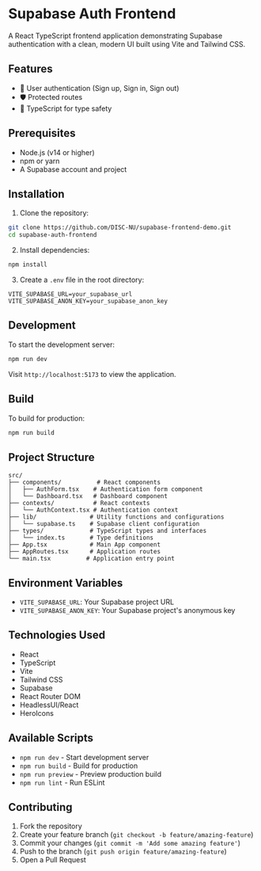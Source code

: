 # Supabase Auth Frontend

A React TypeScript frontend application demonstrating Supabase authentication with a clean, modern UI built using Vite and Tailwind CSS.

## Features

- 🔐 User authentication (Sign up, Sign in, Sign out)
- 🛡️ Protected routes
- 💪 TypeScript for type safety

## Prerequisites

- Node.js (v14 or higher)
- npm or yarn
- A Supabase account and project

## Installation

1. Clone the repository:

```bash
git clone https://github.com/DISC-NU/supabase-frontend-demo.git
cd supabase-auth-frontend
```

2. Install dependencies:

```bash
npm install
```

3. Create a `.env` file in the root directory:

```env
VITE_SUPABASE_URL=your_supabase_url
VITE_SUPABASE_ANON_KEY=your_supabase_anon_key
```

## Development

To start the development server:

```bash
npm run dev
```

Visit `http://localhost:5173` to view the application.

## Build

To build for production:

```bash
npm run build
```

## Project Structure

```
src/
├── components/          # React components
│   ├── AuthForm.tsx    # Authentication form component
│   └── Dashboard.tsx   # Dashboard component
├── contexts/           # React contexts
│   └── AuthContext.tsx # Authentication context
├── lib/               # Utility functions and configurations
│   └── supabase.ts    # Supabase client configuration
├── types/             # TypeScript types and interfaces
│   └── index.ts       # Type definitions
├── App.tsx            # Main App component
├── AppRoutes.tsx      # Application routes
└── main.tsx          # Application entry point
```

## Environment Variables

- `VITE_SUPABASE_URL`: Your Supabase project URL
- `VITE_SUPABASE_ANON_KEY`: Your Supabase project's anonymous key

## Technologies Used

- React
- TypeScript
- Vite
- Tailwind CSS
- Supabase
- React Router DOM
- HeadlessUI/React
- HeroIcons

## Available Scripts

- `npm run dev` - Start development server
- `npm run build` - Build for production
- `npm run preview` - Preview production build
- `npm run lint` - Run ESLint

## Contributing

1. Fork the repository
2. Create your feature branch (`git checkout -b feature/amazing-feature`)
3. Commit your changes (`git commit -m 'Add some amazing feature'`)
4. Push to the branch (`git push origin feature/amazing-feature`)
5. Open a Pull Request
